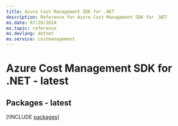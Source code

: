 ```yaml
---
title: Azure Cost Management SDK for .NET
description: Reference for Azure Cost Management SDK for .NET
ms.date: 07/29/2024
ms.topic: reference
ms.devlang: dotnet
ms.service: costmanagement
---
```

# Azure Cost Management SDK for .NET - latest
## Packages - latest
[!INCLUDE [packages](cost-management-index.md)]